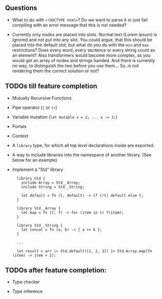## Questions

- What to do with `<!DOCTYPE html>`? Do we want to parse it or just fail compiling with an error message that this is
  not needed?

- Currently only nodes are placed into slots. Normal text (<Text>Lorem Ipsum</Text>) is ignored and not put into any slot.
  You could argue, that this should be placed into the default slot, but what do you do with the `min` and `max` restrictions?
  Does every word, every sectence or every string count as an element?
  Also transformers would become more complex, as you would get an array of nodes and strings handed. 
  And there is currently no way, to distinguish the two before you use them...
  So..is not rendering them the correct solution or not?

## TODOs till feature completion

- Mutually Recursive Functions

- Pipe operator (`|` or `|>`)

- Variable mutation (`let mutable x = 2; ... x := 3;`)

- Portals

- Context

- A `library` type, for which all top level declarations inside are exported.

- A way to include libraries into the namespace of another library. (See below for an example)

- Implement a "Std" library

  ```
    library Std {
      include Array = Std__Array;
      include String = Std__String;
      
      let default = fn (t, default) -> if (!t) default else t;
    }

    library Std__Array {
      let map = fn (t, f) -> for (item in t) f(item);
    }

    library Std__String {
      let concat = fn (a, b) -> { a ++ b };
    }

    ...

    let result = arr |> Std.default([1, 2, 3]) |> Std.Array.map(fn (item) -> item + 2);
  ```

## TODOs after feature completion:

- Type checker

- Type inference